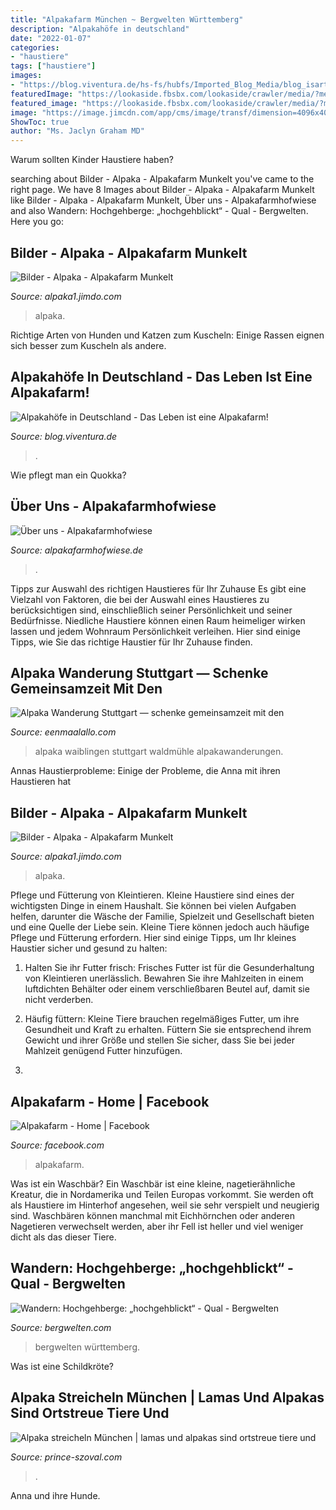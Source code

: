 ```yaml
---
title: "Alpakafarm München ~ Bergwelten Württemberg"
description: "Alpakahöfe in deutschland"
date: "2022-01-07"
categories:
- "haustiere"
tags: ["haustiere"]
images:
- "https://blog.viventura.de/hs-fs/hubfs/Imported_Blog_Media/blog_isartal.jpg?width=2000&amp;height=1123&amp;name=blog_isartal.jpg"
featuredImage: "https://lookaside.fbsbx.com/lookaside/crawler/media/?media_id=470130760636053&amp;get_thumbnail=1"
featured_image: "https://lookaside.fbsbx.com/lookaside/crawler/media/?media_id=470130760636053&amp;get_thumbnail=1"
image: "https://image.jimcdn.com/app/cms/image/transf/dimension=4096x4096:format=jpg/path/sef20d18beaf06a2f/image/iea6d2e83a254c557/version/1420573859/image.jpg"
ShowToc: true
author: "Ms. Jaclyn Graham MD"
---
```



Warum sollten Kinder Haustiere haben?

	

		
searching about Bilder - Alpaka - Alpakafarm Munkelt you've came to the right page. We have 8 Images about Bilder - Alpaka - Alpakafarm Munkelt like Bilder - Alpaka - Alpakafarm Munkelt, Über uns - Alpakafarmhofwiese and also Wandern: Hochgehberge: „hochgehblickt“ - Qual - Bergwelten. Here you go:
		
    
## Bilder - Alpaka - Alpakafarm Munkelt

<img loading=lazy src="https://image.jimcdn.com/app/cms/image/transf/dimension=1920x400:format=jpg/path/sa0d5a8526eceadcc/image/i68fbb42d563848ba/version/1446665941/image.jpg" onerror="this.onerror=null;this.src='https://tse2.mm.bing.net/th?id=OIP.LZaoY07B5xFzWXtNft0z4wHaFj&amp;pid=15.1';" alt="Bilder - Alpaka - Alpakafarm Munkelt">

_Source: alpaka1.jimdo.com_

>alpaka. 

	

Richtige Arten von Hunden und Katzen zum Kuscheln: Einige Rassen eignen sich besser zum Kuscheln als andere.

    
## Alpakahöfe In Deutschland - Das Leben Ist Eine Alpakafarm!

<img loading=lazy src="https://blog.viventura.de/hs-fs/hubfs/Imported_Blog_Media/blog_isartal.jpg?width=2000&amp;height=1123&amp;name=blog_isartal.jpg" onerror="this.onerror=null;this.src='https://tse3.mm.bing.net/th?id=OIP.RG5GHkb0owwJxQg0IQ-TeAHaEK&amp;pid=15.1';" alt="Alpakahöfe in Deutschland - Das Leben ist eine Alpakafarm!">

_Source: blog.viventura.de_

>. 

	

Wie pflegt man ein Quokka?

    
## Über Uns - Alpakafarmhofwiese

<img loading=lazy src="https://image.jimcdn.com/app/cms/image/transf/dimension=4096x4096:format=jpg/path/sef20d18beaf06a2f/image/iea6d2e83a254c557/version/1420573859/image.jpg" onerror="this.onerror=null;this.src='https://tse3.mm.bing.net/th?id=OIP.NGbePL-WZCKYbVxhTh9CqgHaFj&amp;pid=15.1';" alt="Über uns - Alpakafarmhofwiese">

_Source: alpakafarmhofwiese.de_

>. 

	

Tipps zur Auswahl des richtigen Haustieres für Ihr Zuhause
Es gibt eine Vielzahl von Faktoren, die bei der Auswahl eines Haustieres zu berücksichtigen sind, einschließlich seiner Persönlichkeit und seiner Bedürfnisse. Niedliche Haustiere können einen Raum heimeliger wirken lassen und jedem Wohnraum Persönlichkeit verleihen. Hier sind einige Tipps, wie Sie das richtige Haustier für Ihr Zuhause finden.

    
## Alpaka Wanderung Stuttgart — Schenke Gemeinsamzeit Mit Den

<img loading=lazy src="https://eenmaalallo.com/zeovbr/ebAWpoBN8LRkwfT8UptfdwAAAA.jpg" onerror="this.onerror=null;this.src='https://tse3.mm.bing.net/th?id=OIP.OxCjf_ykIW4AL6ZgM2XVDwAAAA&amp;pid=15.1';" alt="Alpaka Wanderung Stuttgart — schenke gemeinsamzeit mit den">

_Source: eenmaalallo.com_

>alpaka waiblingen stuttgart waldmühle alpakawanderungen. 

	

Annas Haustierprobleme: Einige der Probleme, die Anna mit ihren Haustieren hat

    
## Bilder - Alpaka - Alpakafarm Munkelt

<img loading=lazy src="https://image.jimcdn.com/app/cms/image/transf/dimension=1920x400:format=jpg/path/sa0d5a8526eceadcc/image/i55570f0715e5477b/version/1446665942/image.jpg" onerror="this.onerror=null;this.src='https://tse1.mm.bing.net/th?id=OIP.yT9UIdcT2bRoQS14m2Hg7wHaFj&amp;pid=15.1';" alt="Bilder - Alpaka - Alpakafarm Munkelt">

_Source: alpaka1.jimdo.com_

>alpaka. 

	

Pflege und Fütterung von Kleintieren.
Kleine Haustiere sind eines der wichtigsten Dinge in einem Haushalt. Sie können bei vielen Aufgaben helfen, darunter die Wäsche der Familie, Spielzeit und Gesellschaft bieten und eine Quelle der Liebe sein. Kleine Tiere können jedoch auch häufige Pflege und Fütterung erfordern. Hier sind einige Tipps, um Ihr kleines Haustier sicher und gesund zu halten:
1. Halten Sie ihr Futter frisch: Frisches Futter ist für die Gesunderhaltung von Kleintieren unerlässlich. Bewahren Sie ihre Mahlzeiten in einem luftdichten Behälter oder einem verschließbaren Beutel auf, damit sie nicht verderben.

2. Häufig füttern: Kleine Tiere brauchen regelmäßiges Futter, um ihre Gesundheit und Kraft zu erhalten. Füttern Sie sie entsprechend ihrem Gewicht und ihrer Größe und stellen Sie sicher, dass Sie bei jeder Mahlzeit genügend Futter hinzufügen.

3.

    
## Alpakafarm - Home | Facebook

<img loading=lazy src="https://lookaside.fbsbx.com/lookaside/crawler/media/?media_id=470130760636053&amp;get_thumbnail=1" onerror="this.onerror=null;this.src='https://tse3.mm.bing.net/th?id=OIP.Kf83aCmSkEoDKiEhtk-PcwHaHa&amp;pid=15.1';" alt="Alpakafarm - Home | Facebook">

_Source: facebook.com_

>alpakafarm. 

	

Was ist ein Waschbär?
Ein Waschbär ist eine kleine, nagetierähnliche Kreatur, die in Nordamerika und Teilen Europas vorkommt. Sie werden oft als Haustiere im Hinterhof angesehen, weil sie sehr verspielt und neugierig sind. Waschbären können manchmal mit Eichhörnchen oder anderen Nagetieren verwechselt werden, aber ihr Fell ist heller und viel weniger dicht als das dieser Tiere.

    
## Wandern: Hochgehberge: „hochgehblickt“ - Qual - Bergwelten

<img loading=lazy src="https://www.bergwelten.com/files/map/images/26736_344x215.png?impolicy=map_card" onerror="this.onerror=null;this.src='https://tse3.mm.bing.net/th?id=OIP.1s-VjzQp6-9TNTdzGEaEMQHaEo&amp;pid=15.1';" alt="Wandern: Hochgehberge: „hochgehblickt“ - Qual - Bergwelten">

_Source: bergwelten.com_

>bergwelten württemberg. 

	

Was ist eine Schildkröte?

    
## Alpaka Streicheln München | Lamas Und Alpakas Sind Ortstreue Tiere Und

<img loading=lazy src="https://prince-szoval.com/oatmvl/gU7gvpyXogqB30_8TBx8PwHaDy.jpg" onerror="this.onerror=null;this.src='https://tse4.mm.bing.net/th?id=OIP.4eDrHvih9MKNO2lAXPe4tAAAAA&amp;pid=15.1';" alt="Alpaka streicheln München | lamas und alpakas sind ortstreue tiere und">

_Source: prince-szoval.com_

>. 

	

Anna und ihre Hunde.


